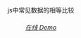 <p align='center'>
  js中常见数据的相等比较
</p>

<h6 align='center'>
<a href="https://js-equals-demo.netlify.app/">在线 Demo</a>
</h6>
